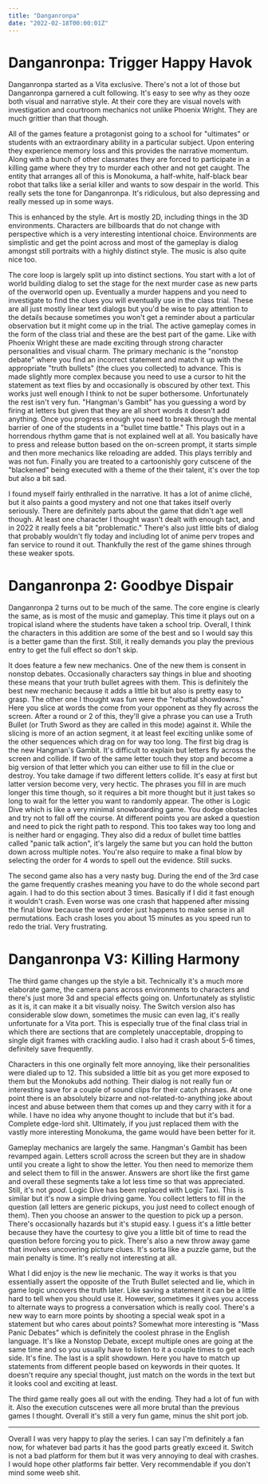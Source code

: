 ```yaml
---
title: "Danganronpa"
date: "2022-02-18T00:00:01Z"
---
```


# Danganronpa: Trigger Happy Havok

Danganronpa started as a Vita exclusive.  There's not a lot of those but Danganronpa garnered a cult following.  It's easy to see why as they ooze both visual and narrative style.  At their core they are visual novels with investigation and courtroom mechanics not unlike Phoenix Wright.  They are much grittier than that though.

All of the games feature a protagonist going to a school for "ultimates" or students with an extraordinary ability in a particular subject.  Upon entering they experience memory loss and this provides the narrative momentum.  Along with a bunch of other classmates they are forced to participate in a killing game where they try to murder each other and not get caught.  The entity that arranges all of this is Monokuma, a half-white, half-black bear robot that talks like a serial killer and wants to sow despair in the world.  This really sets the tone for Danganronpa.  It's ridiculous, but also depressing and really messed up in some ways.

This is enhanced by the style.  Art is mostly 2D, including things in the 3D environments.  Characters are billboards that do not change with perspective which is a very interesting intentional choice.  Environments are simplistic and get the point across and most of the gameplay is dialog amongst still portraits with a highly distinct style.  The music is also quite nice too.

The core loop is largely split up into distinct sections.  You start with a lot of world building dialog to set the stage for the next murder case as new parts of the overworld open up.  Eventually a murder happens and you need to investigate to find the clues you will eventually use in the class trial.  These are all just mostly linear text dialogs but you'd be wise to pay attention to the details because sometimes you won't get a reminder about a particular observation but it might come up in the trial.  The active gameplay comes in the form of the class trial and these are the best part of the game.  Like with Phoenix Wright these are made exciting through strong character personalities and visual charm.  The primary mechanic is the "nonstop debate" where you find an incorrect statement and match it up with the appropriate "truth bullets" (the clues you collected) to advance.  This is made slightly more complex because you need to use a cursor to hit the statement as text flies by and occasionally is obscured by other text.  This works just well enough I think to not be super bothersome.  Unfortunately the rest isn't very fun.  "Hangman's Gambit" has you guessing a word by firing at letters but given that they are all short words it doesn't add anything.  Once you progress enough you need to break through the mental barrier of one of the students in a "bullet time battle."  This plays out in a horrendous rhythm game that is not explained well at all.  You basically have to press and release button based on the on-screen prompt, it starts simple and then more mechanics like reloading are added.  This plays terribly and was not fun.  Finally you are treated to a cartoonishly gory cutscene of the "blackened" being executed with a theme of the their talent, it's over the top but also a bit sad.

I found myself fairly enthralled in the narrative.  It has a lot of anime cliché, but it also paints a good mystery and not one that takes itself overly seriously.  There are definitely parts about the game that didn't age well though.  At least one character I thought wasn't dealt with enough tact, and in 2022 it really feels a bit "problematic."  There's also just little bits of dialog that probably wouldn't fly today and including lot of anime perv tropes and fan service to round it out.  Thankfully the rest of the game shines through these weaker spots.

# Danganronpa 2: Goodbye Dispair

Danganronpa 2 turns out to be much of the same.  The core engine is clearly the same, as is most of the music and gameplay.  This time it plays out on a tropical island where the students have taken a school trip.  Overall, I think the characters in this addition are some of the best and so I would say this is a better game than the first.  Still, it really demands you play the previous entry to get the full effect so don't skip.

It does feature a few new mechanics. One of the new them is consent in nonstop debates.  Occasionally characters say things in blue and shooting these means that your truth bullet agrees with them.  This is definitely the best new mechanic because it adds a little bit but also is pretty easy to grasp.  The other one I thought was fun were the "rebuttal showdowns."  Here you slice at words the come from your opponent as they fly across the screen.  After a round or 2 of this, they'll give a phrase you can use a Truth Bullet (or Truth Sword as they are called in this mode) against it.  While the slicing is more of an action segment, it at least feel exciting unlike some of the other sequences which drag on for way too long.  The first big drag is the new Hangman's Gambit.  It's difficult to explain but letters fly across the screen and collide.  If two of the same letter touch they stop and become a big version of that letter which you can either use to fill in the clue or destroy.  You take damage if two different letters collide.  It's easy at first but latter version become very, very hectic.  The phrases you fill in are much longer this time though, so it requires a bit more thought but it just takes so long to wait for the letter you want to randomly appear.  The other is Logic Dive which is like a very minimal snowboarding game.  You dodge obstacles and try not to fall off the course.  At different points you are asked a question and need to pick the right path to respond.  This too takes way too long and is neither hard or engaging.  They also did a redux of bullet time battles called "panic talk action", it's largely the same but you can hold the button down across multiple notes.  You're also require to make a final blow by selecting the order for 4 words to spell out the evidence.  Still sucks.

The second game also has a very nasty bug.  During the end of the 3rd case the game frequently crashes meaning you have to do the whole second part again. I had to do this section about 3 times.  Basically if I did it fast enough it wouldn't crash. Even worse was one crash that happened after missing the final blow because the word order just happens to make sense in all permutations.  Each crash loses you about 15 minutes as you speed run to redo the trial.  Very frustrating.

# Danganronpa V3: Killing Harmony

The third game changes up the style a bit.  Technically it's a much more elaborate game, the camera pans across environments to characters and there's just more 3d and special effects going on.  Unfortunately as stylistic as it is, it can make it a bit visually noisy.  The Switch version also has considerable slow down, sometimes the music can even lag, it's really unfortunate for a Vita port.  This is especially true of the final class trial in which there are sections that are completely unacceptable, dropping to single digit frames with crackling audio.  I also had it crash about 5-6 times, definitely save frequently.

Characters in this one orginally felt more annoying, like their personalities were dialed up to 12. This subsided a little bit as you get more exposed to them but the Monokubs add nothing.  Their dialog is not really fun or interesting save for a couple of sound clips for their catch phrases.  At one point there is an absolutely bizarre and not-related-to-anything joke about incest and abuse between them that comes up and they carry with it for a while.  I have no idea why anyone thought to include that but it's bad.  Complete edge-lord shit.  Ultimately, if you just replaced them with the vastly more interesting Monokuma, the game would have been better for it.

Gameplay mechanics are largely the same.  Hangman's Gambit has been revamped again.  Letters scroll across the screen but they are in shadow until you create a light to show the letter.  You then need to memorize them and select them to fill in the answer.  Answers are short like the first game and overall these segments take a lot less time so that was appreciated.  Still, it's not _good_.  Logic Dive has been replaced with Logic Taxi.  This is similar but it's now a simple driving game.  You collect letters to fill in the question (all letters are generic pickups, you just need to collect enough of them).  Then you choose an answer to the question to pick up a person.  There's occasionally hazards but it's stupid easy.  I guess it's a little better because they have the courtesy to give you a little bit of time to read the question before forcing you to pick.  There's also a new throw away game that involves uncovering picture clues.  It's sorta like a puzzle game, but the main penalty is time.  It's really not interesting at all.

What I did enjoy is the new lie mechanic.  The way it works is that you essentially assert the opposite of the Truth Bullet selected and lie, which in game logic uncovers the truth later.  Like saving a statement it can be a little hard to tell when you should use it.  However, sometimes it gives you access to alternate ways to progress a conversation which is really cool.  There's a new way to earn more points by shooting a special weak spot in a statement but who cares about points?  Somewhat more interesting is "Mass Panic Debates" which is definitely the coolest phrase in the English language.  It's like a Nonstop Debate, except multiple ones are going at the same time and so you usually have to listen to it a couple times to get each side.  It's fine.  The last is a split showdown.  Here you have to match up statements from different people based on keywords in their quotes.  It doesn't require any special thought, just match on the words in the text but it looks cool and exciting at least.

The third game really goes all out with the ending.  They had a lot of fun with it.  Also the execution cutscenes were all more brutal than the previous games I thought.  Overall it's still a very fun game, minus the shit port job.

---

Overall I was very happy to play the series.  I can say I'm definitely a fan now, for whatever bad parts it has the good parts greatly exceed it.  Switch is not a bad platform for them but it was very annoying to deal with crashes.  I would hope other platforms fair better.  Very recommendable if you don't mind some weeb shit.
